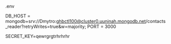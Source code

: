 .env 

 DB_HOST = mongodb+srv://Dmytro:ghbctl100@cluster0.uuninah.mongodb.net/contacts_reader?retryWrites=true&w=majority;
  PORT = 3000 

  SECRET_KEY=qewrgrgtrhrhrhr
